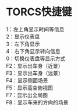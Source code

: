   # TORCS快捷键
  1：左上角显示时间等信息 <br>
  2：显示仪表盘 <br>
  3：左下角显示 <br>
  4：右下角显示转向信息 <br>
  0：切换仪表盘等显示方式 <br>
  F2：显示出车身（近景） <br>
  F3：显示出车身（远景） <br>
  F4：显示侧面场景 <br>
  F5：显示高空俯视图 <br>
  F7：显示出全局图 <br>
  F8：显示车来的方向的场景 <br>
  
